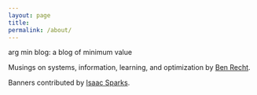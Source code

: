```yaml
---
layout: page
title: 
permalink: /about/
---
```


arg min blog: a blog of minimum value

Musings on systems, information, learning, and optimization by [Ben Recht](http://www.eecs.berkeley.edu/~brecht).

Banners contributed by [Isaac Sparks](http://www.isaacsparks.com/).
